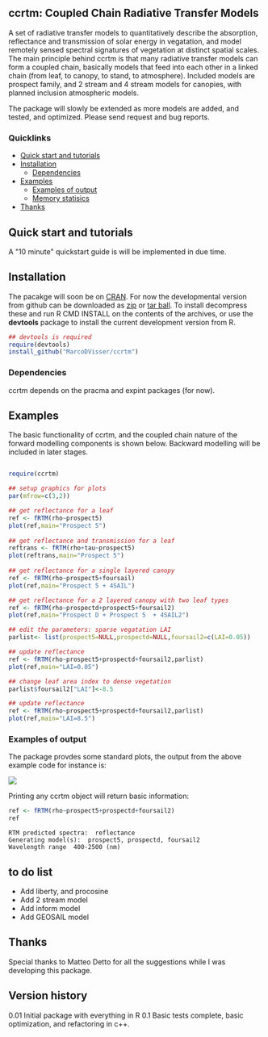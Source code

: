 ## ccrtm: Coupled Chain Radiative Transfer Models 

A set of radiative transfer models to quantitatively describe the absorption, reflectance and transmission of solar energy in vegatation,
and model remotely sensed spectral signatures of vegetation at distinct spatial scales. The main principle behind ccrtm is that many 
radiative transfer models can form a coupled chain, basically models that feed into each other in a linked chain (from leaf, to canopy, to stand, to atmosphere). Included models are prospect family, and 2 stream and 4 stream models for canopies, with planned inclusion atmospheric models.

The package will slowly be extended as more models are added, and tested, and optimized. Please send request and bug reports.

### Quicklinks

-   [Quick start and tutorials](#quick-start-and-tutorials)
-   [Installation](#the-online-code-files-from-s1-text)
	-   [Dependencies](#dependencies)
-   [Examples](#examples)
    -   [Examples of output](#examples-of-output)
    -   [Memory statisics](#memory-statisics)
-   [Thanks](#thanks)
  

## Quick start and tutorials

A "10 minute" quickstart guide is will be implemented in due time. 

## Installation

The pacakge will soon be on [CRAN](https://cran.rstudio.com/web/packages/ccrtm/). 
For now the developmental version from github can be downloaded as [zip](https://github.com/MarcoDVisser/aprof/zipball/master) 
or [tar ball](https://github.com/MarcoDVisser/aprof/tarball/master).
To install decompress these and run R CMD INSTALL on the contents of the archives, or use the **devtools** package to install the current development version from R.


```r
## devtools is required
require(devtools)
install_github("MarcoDVisser/ccrtm")
```
### Dependencies

ccrtm depends on the pracma and expint packages (for now). 

## Examples

The basic functionality of ccrtm, and the coupled chain nature of the forward modelling components is shown below.
Backward modelling will be included in later stages.

```r

require(ccrtm)

## setup graphics for plots 
par(mfrow=c(3,2))

## get reflectance for a leaf 
ref <- fRTM(rho~prospect5)
plot(ref,main="Prospect 5")
     
## get reflectance and transmission for a leaf 
reftrans <- fRTM(rho+tau~prospect5)
plot(reftrans,main="Prospect 5")
     
## get reflectance for a single layered canopy 
ref <- fRTM(rho~prospect5+foursail)
plot(ref,main="Prospect 5 + 4SAIL")

## get reflectance for a 2 layered canopy with two leaf types 
ref <- fRTM(rho~prospectd+prospect5+foursail2)
plot(ref,main="Prospect D + Prospect 5  + 4SAIL2")

## edit the parameters: sparse vegatation LAI 
parlist<- list(prospect5=NULL,prospectd=NULL,foursail2=c(LAI=0.05))

## update reflectance
ref <- fRTM(rho~prospect5+prospectd+foursail2,parlist)
plot(ref,main="LAI=0.05")

## change leaf area index to dense vegetation
parlist$foursail2["LAI"]<-8.5

## update reflectance
ref <- fRTM(rho~prospect5+prospectd+foursail2,parlist)
plot(ref,main="LAI=8.5")


```
	 
### Examples of output
The package provdes some standard plots, the output from the above example code for instance is:

![](https://i.imgur.com/alouDkJ.png)


Printing any ccrtm object will return basic information:
```r
ref <- fRTM(rho~prospect5+prospectd+foursail2)
ref
```

```
RTM predicted spectra:  reflectance 
Generating model(s):  prospect5, prospectd, foursail2 
Wavelength range  400-2500 (nm) 
```

## to do list
- Add liberty, and procosine
- Add 2 stream model
- Add inform model
- Add GEOSAIL model

## Thanks
Special thanks to Matteo Detto for all the suggestions while I was developing this package.


## Version history
0.01 Initial package with everything in R 
0.1 Basic tests complete, basic optimization, and refactoring in c++. 

